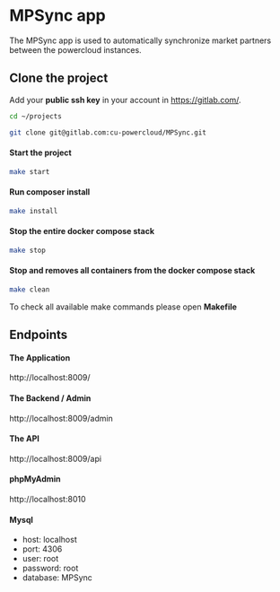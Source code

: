 # MPSync app

The MPSync app is used to automatically synchronize market partners between the powercloud instances.

## Clone the project

Add your **public ssh key** in your account in https://gitlab.com/.

```bash
cd ~/projects
```

```bash
git clone git@gitlab.com:cu-powercloud/MPSync.git
```

#### Start the project

```bash
make start
```

#### Run composer install

```bash
make install
```

#### Stop the entire docker compose stack

```bash
make stop
```

#### Stop and removes all containers from the docker compose stack

```bash
make clean
```

To check all available make commands please open **Makefile**

## Endpoints

#### The Application

http://localhost:8009/

#### The Backend / Admin

http://localhost:8009/admin

#### The API

http://localhost:8009/api

#### phpMyAdmin

http://localhost:8010

#### Mysql

* host: localhost
* port: 4306
* user: root
* password: root
* database: MPSync

